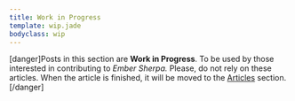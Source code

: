 ```yaml
---
title: Work in Progress
template: wip.jade
bodyclass: wip
---
```

[danger]Posts in this section are **Work in Progress**. To be used by those interested in contributing to *Ember Sherpa.* Please, do not rely on these articles. When the article is finished, it will be moved to the [Articles](/articles) section.[/danger]